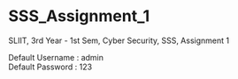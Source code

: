 # SSS_Assignment_1
SLIIT, 3rd Year - 1st Sem, Cyber Security, SSS, Assignment 1

Default Username : admin <br>
Default Password : 123
